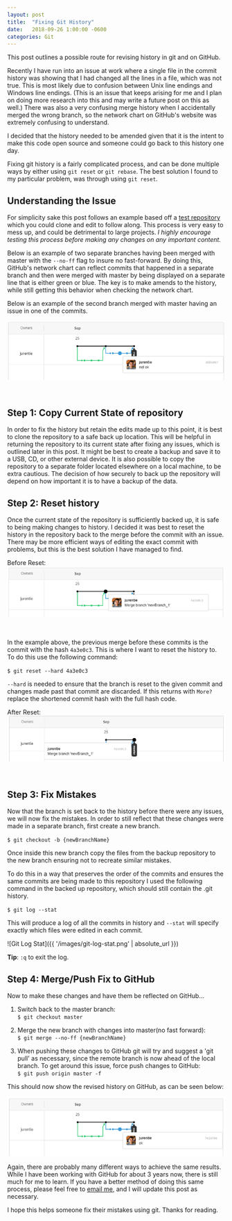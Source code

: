 ```yaml
---
layout: post
title:  "Fixing Git History"
date:   2018-09-26 1:00:00 -0600
categories: Git
---
```


This post outlines a possible route for revising history in git and on GitHub.

Recently I have run into an issue at work where a single file in the commit history was showing that I had changed all the lines in a file, which was not true. This is most likely due to confusion between Unix line endings and Windows line endings. (This is an issue that keeps arising for me and I plan on doing more research into this and may write a future post on this as well.) There was also a very confusing merge history when I accidentally merged the wrong branch, so the network chart on GitHub's website was extremely confusing to understand.

I decided that the history needed to be amended given that it is the intent to make this code open source and someone could go back to this history one day.

Fixing git history is a fairly complicated process, and can be done multiple ways by either using `git reset` or `git rebase`. The best solution I found to my particular problem, was through using `git reset`.

## Understanding the Issue

 For simplicity sake this post follows an example based off a [test repository](https://github.com/jurentie/temp-test-history) which you could clone and edit to follow along. This process is very easy to mess up, and could be detrimental to large projects. *I highly encourage testing this process before making any changes on any important content.*

 Below is an example of two separate branches having been merged with master with the `--no-ff` flag to insure no fast-forward. By doing this, GitHub's network chart can reflect commits that happened in a separate branch and then were merged with master by being displayed on a separate line that is either green or blue. The key is to make amends to the history, while still getting this behavior when checking the network chart.

 Below is an example of the second branch merged with master having an issue in one of the commits.

 ![Network Chart With Issues](https://github.com/jurentie/pictures/blob/master/pictures/history-with-issue.png?raw=true)

 &nbsp; &nbsp;

## Step 1: Copy Current State of repository

In order to fix the history but retain the edits made up to this point, it is best to clone the repository to a safe back up location. This will be helpful in returning the repository to its current state after fixing any issues, which is outlined later in this post. It might be best to create a backup and save it to a USB, CD, or other external device. It is also possible to copy the repository to a separate folder located elsewhere on a local machine, to be extra cautious. The decision of how securely to back up the repository will depend on how important it is to have a backup of the data.

## Step 2: Reset history

Once the current state of the repository is sufficiently backed up, it is safe to being making changes to history. I decided it was best to reset the history in the repository back to the merge before the commit with an issue. There may be more efficient ways of editing the exact commit with problems, but this is the best solution I have managed to find.

Before Reset:
![Merge Before Issue](https://github.com/jurentie/pictures/blob/master/pictures/previous-merge.png?raw=true)

&nbsp; &nbsp;

In the example above, the previous merge before these commits is the commit with the hash `4a3e0c3`. This is where I want to reset the history to. To do this use the following command:

`$ git reset --hard 4a3e0c3`

`--hard` is needed to ensure that the branch is reset to the given commit and changes made past that commit are discarded. If this returns with `More?` replace the shortened commit hash with the full hash code.

After Reset:
![Reset History](https://github.com/jurentie/pictures/blob/master/pictures/reset-to-history.png?raw=true)

&nbsp; &nbsp;

## Step 3: Fix Mistakes

Now that the branch is set back to the history before there were any issues, we will now fix the mistakes. In order to still reflect that these changes were made in a separate branch, first create a new branch.

`$ git checkout -b {newBranchName}`

Once inside this new branch copy the files from the backup repository to the new branch ensuring not to recreate similar mistakes.

To do this in a way that preserves the order of the commits and ensures the same commits are being made to this repository I used the following command in the backed up repository, which should still contain the .git history.

`$ git log --stat`

This will produce a log of all the commits in history and `--stat` will specify exactly which files were edited in each commit.

![Git Log Stat]({{ '/images/git-log-stat.png' | absolute_url }})

**Tip**: `:q` to exit the log.

## Step 4: Merge/Push Fix to GitHub

Now to make these changes and have them be reflected on GitHub...  

1. Switch back to the master branch:  
 `$ git checkout master`

2. Merge the new branch with changes into master(no fast forward):  
`$ git merge --no-ff {newBranchName}`

3. When pushing these changes to GitHub git will try and suggest a 'git pull' as necessary, since the remote branch is now ahead of the local branch. To get around this issue, force push changes to GitHub:  
`$ git push origin master -f`

This should now show the revised history on GitHub, as can be seen below:  

![Fixed History](https://github.com/jurentie/pictures/blob/master/pictures/fixed-history.png?raw=true)

Again, there are probably many different ways to achieve the same results. While I have been working with GitHub for about 3 years now, there is still much for me to learn. If you have a better method of doing this same process, please feel free to [email me](mailto:jurentie@gmail.com), and I will update this post as necessary.

I hope this helps someone fix their mistakes using git. Thanks for reading.
